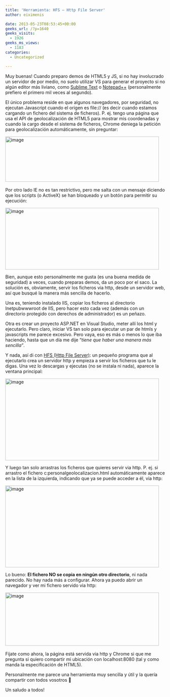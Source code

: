```yaml
---
title: 'Herramienta: HFS – Http File Server'
author: eiximenis

date: 2013-05-23T08:53:45+00:00
geeks_url: /?p=1640
geeks_visits:
  - 1926
geeks_ms_views:
  - 1183
categories:
  - Uncategorized

---
```

Muy buenas! Cuando preparo demos de HTML5 y JS, si no hay involucrado un servidor de por medio, no suelo utilizar VS para generar el proyecto si no algún editor más liviano, como [Sublime Text][1] o [Notepad++][2] (personalmente prefiero el primero mil veces al segundo).

El único problema reside en que algunos navegadores, por seguridad, no ejecutan Javascript cuando el origen es file:// (es decir cuando estamos cargando un fichero del sistema de ficheros). P. ej. tengo una página que usa el API de geolocalización de HTML5 para mostrar mis coordenadas y cuando la cargo desde el sistema de ficheros, Chrome deniega la petición para geolocalización automáticamente, sin preguntar:

[<img title="image" style="border-top: 0px; border-right: 0px; border-bottom: 0px; border-left: 0px; display: inline" border="0" alt="image" src="http://geeks.ms/cfs-file.ashx/__key/CommunityServer.Blogs.Components.WeblogFiles/etomas/image_5F00_thumb_5F00_5204C78D.png" width="484" height="142" />][3]&#160;

Por otro lado IE no es tan restrictivo, pero me salta con un mensaje diciendo que los scripts (o ActiveX) se han bloqueado y un botón para permitir su ejecución:

[<img title="image" style="border-top: 0px; border-right: 0px; border-bottom: 0px; border-left: 0px; display: inline" border="0" alt="image" src="http://geeks.ms/cfs-file.ashx/__key/CommunityServer.Blogs.Components.WeblogFiles/etomas/image_5F00_thumb_5F00_4FE7C8C4.png" width="484" height="194" />][4] </p> 

Bien, aunque esto personalmente me gusta (es una buena medida de seguridad) a veces, cuando preparas demos, da un poco por el saco. La solución es, obviamente, servir los ficheros via http, desde un servidor web, así que busqué la manera más sencilla de hacerlo.

Una es, teniendo instalado IIS, copiar los ficheros al directorio Inetpubwwwroot de IIS, pero hacer esto cada vez (además con un directorio protegido con derechos de administrador) es un peñazo.

Otra es crear un proyecto ASP.NET en Visual Studio, meter allí los html y ejecutarlo. Pero claro, iniciar VS tan solo para ejecutar un par de htmls y javascripts me parece excesivo. Pero vaya, eso es más o menos lo que iba haciendo, hasta que un día me dije “_tiene que haber una manera más sencilla”_.

Y nada, así di con [HFS (Http File Server)][5]: un pequeño programa que al ejecutarlo crea un servidor http y empieza a servir los ficheros que tu le digas. Una vez lo descargas y ejecutas (no se instala ni nada), aparece la ventana principal:

[<img title="image" style="border-top: 0px; border-right: 0px; border-bottom: 0px; border-left: 0px; display: inline" border="0" alt="image" src="http://geeks.ms/cfs-file.ashx/__key/CommunityServer.Blogs.Components.WeblogFiles/etomas/image_5F00_thumb_5F00_57AFBB66.png" width="484" height="257" />][6] 

Y luego tan solo arrastras los ficheros que quieres servir via http. P. ej. si arrastro el fichero c:personalgeolocalizacion.html automáticamente aparece en la lista de la izquierda, indicando que ya se puede acceder a él, via http:

[<img title="image" style="border-top: 0px; border-right: 0px; border-bottom: 0px; border-left: 0px; display: inline" border="0" alt="image" src="http://geeks.ms/cfs-file.ashx/__key/CommunityServer.Blogs.Components.WeblogFiles/etomas/image_5F00_thumb_5F00_239B1C13.png" width="484" height="257" />][7] 

Lo bueno: **El fichero NO se copia en ningún otro directorio**, ni nada parecido. No hay nada más a configurar. Ahora ya puedo abrir un navegador y ver mi fichero servido via http:

[<img title="image" style="border-top: 0px; border-right: 0px; border-bottom: 0px; border-left: 0px; display: inline" border="0" alt="image" src="http://geeks.ms/cfs-file.ashx/__key/CommunityServer.Blogs.Components.WeblogFiles/etomas/image_5F00_thumb_5F00_5A94FA4C.png" width="484" height="167" />][8]&#160;

Fíjate como ahora, la página está servida via http y Chrome si que me pregunta si quiero compartir mi ubicación con localhost:8080 (tal y como manda la especificación de HTML5).

Personalmente me parece una herramienta muy sencilla y útil y la quería compartir con todos vosotros 🙂

Un saludo a todos!

 [1]: http://www.sublimetext.com/
 [2]: http://notepad-plus-plus.org/
 [3]: http://geeks.ms/cfs-file.ashx/__key/CommunityServer.Blogs.Components.WeblogFiles/etomas/image_5F00_1E3CD13C.png
 [4]: http://geeks.ms/cfs-file.ashx/__key/CommunityServer.Blogs.Components.WeblogFiles/etomas/image_5F00_29F2186E.png
 [5]: http://www.rejetto.com/hfs/
 [6]: http://geeks.ms/cfs-file.ashx/__key/CommunityServer.Blogs.Components.WeblogFiles/etomas/image_5F00_4064B6F5.png
 [7]: http://geeks.ms/cfs-file.ashx/__key/CommunityServer.Blogs.Components.WeblogFiles/etomas/image_5F00_2B92BE75.png
 [8]: http://geeks.ms/cfs-file.ashx/__key/CommunityServer.Blogs.Components.WeblogFiles/etomas/image_5F00_1BA379B1.png